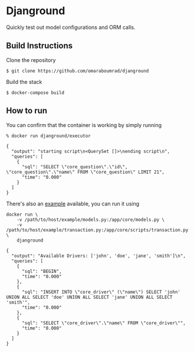 # Djanground

Quickly test out model configurations and ORM calls.

## Build Instructions

Clone the repository

```shell
$ git clone https://github.com/omaraboumrad/djanground
```

Build the stack

```shell
$ docker-compose build
```

## How to run

You can confirm that the container is working by simply running

```shell
% docker run djanground/executor

{
  "output": "starting script\n<QuerySet []>\nending script\n",
  "queries": [
    {
      "sql": "SELECT \"core_question\".\"id\", \"core_question\".\"name\" FROM \"core_question\" LIMIT 21",
      "time": "0.000"
    }
  ]
}
```

There's also an [example](./example) available, you can run it using

```shell
docker run \
    -v /path/to/host/example/models.py:/app/core/models.py \
    -v /path/to/host/example/transaction.py:/app/core/scripts/transaction.py \
    djanground

{
  "output": "Available Drivers: ['john', 'doe', 'jane', 'smith']\n",
  "queries": [
    {
      "sql": "BEGIN",
      "time": "0.000"
    },
    {
      "sql": "INSERT INTO \"core_driver\" (\"name\") SELECT 'john' UNION ALL SELECT 'doe' UNION ALL SELECT 'jane' UNION ALL SELECT 'smith'",
      "time": "0.000"
    },
    {
      "sql": "SELECT \"core_driver\".\"name\" FROM \"core_driver\"",
      "time": "0.000"
    }
  ]
}

```

